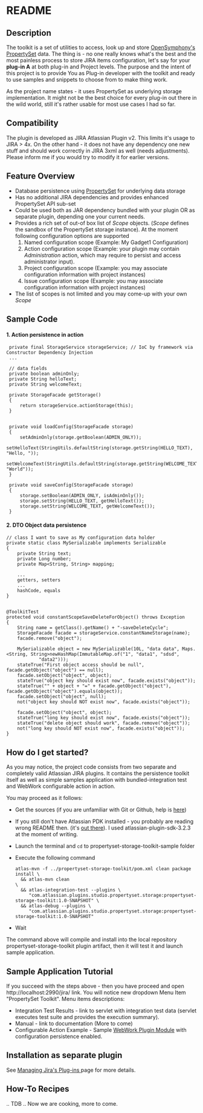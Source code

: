 # README

## Description
The toolkit is a set of utilities to access, look up and store [OpenSymphony's PropertySet](http://www.opensymphony.com/propertyset/) data. The thing is - no one really knows what's the best and the most painless process to store JIRA items configuration, let's say for your **__plug-in A__** at both plug-in and Project levels.
The purpose and the intent of this project is to provide You as Plug-in developer with the toolkit and ready to use samples and snippets to choose from to make thing work. 

As the project name states - it uses PropertySet as underlying storage implementation. It might not be the best choice for every plug-in out there in the wild world, still it's rather usable for most use cases I had so far.

## Compatibility
The plugin is developed as JIRA Atlassian Plugin v2. This limits it's usage to JIRA > 4x.
On the other hand - it does not have any dependency one new stuff and should work correctly in JIRA 3xml as well (needs adjustments).
Please inform me if you would try to modify it for earlier versions.

## Feature Overview
- Database persistence using [PropertySet](http://www.opensymphony.com/propertyset/) for underlying data storage
- Has no additional JIRA dependencies and provides enhanced PropertySet API sub-set
- Could be used both as JAR dependency bundled with your plugin OR as separate plugin, depending one your current needs.
- Provides a rich set of out-of box list of _Scope_ objects. (_Scope_ defines the sandbox of the PropertySet storage instance). At
 the moment following configuration options are supported
  1. Named configuration scope (Example: My Gadget1 Configuration)
  1. Action configuration scope (Example: your plugin may contain _Administration_ action,
which may require to persist and access administrator input).
  1. Project configuration scope (Example: you may associate configuration information with project instances)
  1. Issue configuration scope (Example: you may associate configuration information with project instances)
- The list of scopes is not limited and you may come-up with your own _Scope_

## Sample Code

#### 1. Action persistence in action

     private final StorageService storageService; // IoC by framework via Constructor Dependency Injection
     ...

     // data fields
     private boolean adminOnly;
     private String helloText;
     private String welcomeText;

     private StorageFacade getStorage()
     {
         return storageService.actionStorage(this);
     }

    
     private void loadConfig(StorageFacade storage)
     {
         setAdminOnly(storage.getBoolean(ADMIN_ONLY));
         setHelloText(StringUtils.defaultString(storage.getString(HELLO_TEXT), "Hello, "));
         setWelcomeText(StringUtils.defaultString(storage.getString(WELCOME_TEXT), "World"));
     }

     private void saveConfig(StorageFacade storage)
     {
         storage.setBoolean(ADMIN_ONLY, isAdminOnly());
         storage.setString(HELLO_TEXT, getHelloText());
         storage.setString(WELCOME_TEXT, getWelcomeText());
     }

#### 2. DTO Object data persistence
    // class I want to save as My configuration data holder
    private static class MySerializable implements Serializable
    {
        private String text;
        private Long number;
        private Map<String, String> mapping;
        
        ...
        getters, setters
        ...
        hashCode, equals
    }


    @ToolkitTest
    protected void constantScopeSaveDeleteForObject() throws Exception
    {
        String name = getClass().getName() + "-saveDeleteCycle";
        StorageFacade facade = storageService.constantNameStorage(name);
        facade.remove("object");

        MySerializable object = new MySerializable(10L, "data data", Maps.<String, String>newHashMap(ImmutableMap.of("1", "data1", "sdsd",
                "data2")));
        stateTrue("First object access should be null", facade.getObject("object") == null);
        facade.setObject("object", object);
        stateTrue("object key should exist now", facade.exists("object"));
        stateTrue("" + object + "=" + facade.getObject("object"), facade.getObject("object").equals(object));
        facade.setObject("object", null);
        not("object key should NOT exist now", facade.exists("object"));

        facade.setObject("object", object);
        stateTrue("long key should exist now", facade.exists("object"));
        stateTrue("delete object should work", facade.remove("object"));
        not("long key should NOT exist now", facade.exists("object"));
    }

## How do I get started?

As you may notice, the project code consists from two separate and completely valid Atlassian JIRA plugins. It contains the persistence
toolkit itself as well as simple samples application with bundled-integration test and WebWork configurable action in action.

You may proceed as it follows:

- Get the sources (if you are unfamiliar with Git or Github, help is [here](http://help.github.com/))
- If you still don't have Atlassian PDK installed - you probably are reading wrong README then. (it's [out there](http://confluence.atlassian.com/display/DEVNET/Developing+your+Plugin+using+the+Atlassian+Plugin+SDK)). I used atlassian-plugin-sdk-3.2.3 at the moment of writing.
- Launch the terminal and `cd` to propertyset-storage-toolkit-sample folder
- Execute the following command

      atlas-mvn -f ../propertyset-storage-toolkit/pom.xml clean package install \
        && atlas-mvn clean                                                      \
        && atlas-integration-test --plugins \
           "com.atlassian.plugins.studio.propertyset.storage:propertyset-storage-toolkit:1.0-SNAPSHOT" \
        && atlas-debug --plugins \
           "com.atlassian.plugins.studio.propertyset.storage:propertyset-storage-toolkit:1.0-SNAPSHOT"
- Wait

The command above will compile and install into the local repository propertyset-storage-toolkit plugin artifact,
then it will test it and launch sample application.

## Sample Application Tutorial

If you succeed with the steps above - then you have proceed and open http://localhost:2990/jira/ link. You will notice new dropdown Menu Item "PropertySet Toolkit". Menu items descriptions:

- Integration Test Results - link to servlet with integration test data (servlet executes test suite and provides the execution summary).
- Manual - link to documentation (More to come)
- Configurable Action Example - Sample [WebWork Plugin Module](http://confluence.atlassian.com/display/JIRA/Webwork+plugin+module) with configuration persistence enabled.


## Installation as separate plugin
See [Managing Jira's Plug-ins ](http://confluence.atlassian.com/display/JIRA/Managing+JIRA's+Plugins) page for more details.


## How-To Recipes
.. TDB .. Now we are cooking, more to come.

